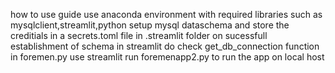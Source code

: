 how to use guide
use anaconda environment with required libraries such as mysqlclient,streamlit,python
setup mysql dataschema and store the creditials in a secrets.toml file in .streamlit folder 
on sucessfull establishment of schema in streamlit do check get_db_connection function in foremen.py
use streamlit run foremenapp2.py to run the app on local host
